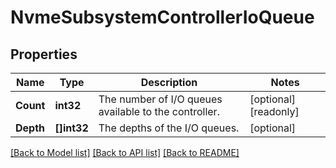 # NvmeSubsystemControllerIoQueue

## Properties

Name | Type | Description | Notes
------------ | ------------- | ------------- | -------------
**Count** | **int32** | The number of I/O queues available to the controller.  | [optional] [readonly] 
**Depth** | **[]int32** | The depths of the I/O queues.  | [optional] 

[[Back to Model list]](../README.md#documentation-for-models) [[Back to API list]](../README.md#documentation-for-api-endpoints) [[Back to README]](../README.md)


